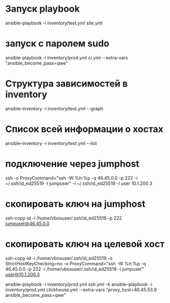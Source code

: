 # Запуск playbook
ansible-playbook -i inventory/test.yml site.yml
# запуск с паролем sudo
ansible-playbook -i inventory/prod.yml ci.yml --extra-vars "ansible_become_pass=qwe"

# Структура зависимостей в inventory
ansible-inventory -i inventory/test.yml --graph

# Список всей информации о хостах

ansible-inventory -i inventory/test.yml --list

# подключение через jumphost
ssh -o ProxyCommand="ssh -W %h:%p -q 46.45.0.0 -p 222 -i ~/.ssh/id_ed25519 -l jumpuser" -i ~/.ssh/id_ed25519 -l user 10.1.200.3

# скопировать ключ на jumphost
ssh-copy-id -i /home/vboxuser/.ssh/id_ed25519 -p 222 jumpuser@46.45.0.0

# скопировать ключ на целевой хост
ssh-copy-id -i /home/vboxuser/.ssh/id_ed25519 -o StrictHostKeyChecking=no -o ProxyCommand="ssh -W %h:%p -q 46.45.0.0 -p 222 -i /home/vboxuser/.ssh/id_ed25519 -l jumpuser" user@10.1.200.3

ansible-playbook -i inventory/prod.yml ssh.yml -k
ansible-playbook -i inventory/prod.yml clickhouse.yml --extra-vars "proxy_host=46.45.53.9 ansible_become_pass=qwe"

